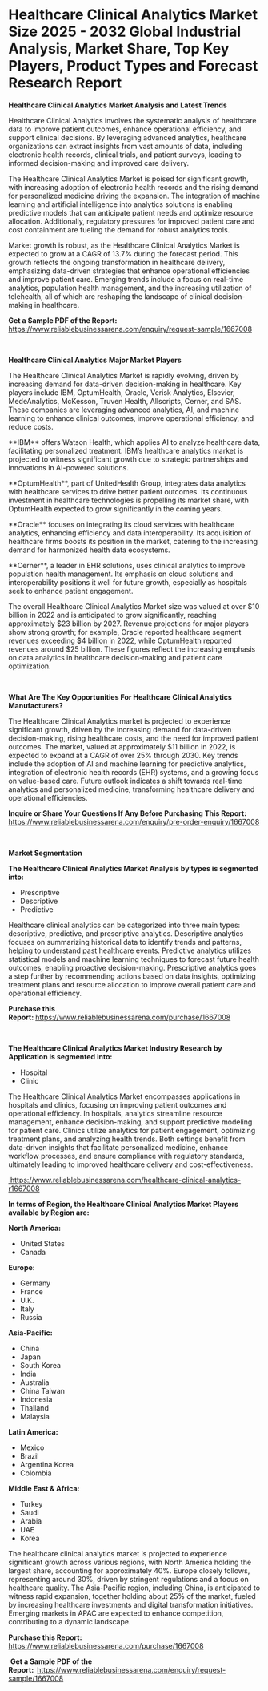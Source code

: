 <p><h1>Healthcare Clinical Analytics Market Size 2025 - 2032 Global Industrial Analysis, Market Share, Top Key Players, Product Types and Forecast Research Report</h1></p><p><strong>Healthcare Clinical Analytics Market Analysis and Latest Trends</strong></p>
<p><p>Healthcare Clinical Analytics involves the systematic analysis of healthcare data to improve patient outcomes, enhance operational efficiency, and support clinical decisions. By leveraging advanced analytics, healthcare organizations can extract insights from vast amounts of data, including electronic health records, clinical trials, and patient surveys, leading to informed decision-making and improved care delivery.</p><p>The Healthcare Clinical Analytics Market is poised for significant growth, with increasing adoption of electronic health records and the rising demand for personalized medicine driving the expansion. The integration of machine learning and artificial intelligence into analytics solutions is enabling predictive models that can anticipate patient needs and optimize resource allocation. Additionally, regulatory pressures for improved patient care and cost containment are fueling the demand for robust analytics tools.</p><p>Market growth is robust, as the Healthcare Clinical Analytics Market is expected to grow at a CAGR of 13.7% during the forecast period. This growth reflects the ongoing transformation in healthcare delivery, emphasizing data-driven strategies that enhance operational efficiencies and improve patient care. Emerging trends include a focus on real-time analytics, population health management, and the increasing utilization of telehealth, all of which are reshaping the landscape of clinical decision-making in healthcare.</p></p>
<p><strong>Get a Sample PDF of the Report:&nbsp;</strong> <a href="https://www.reliablebusinessarena.com/enquiry/request-sample/1667008?utm_campaign=2116&utm_medium=2&utm_source=Github&utm_content=ia&utm_term=17042025&utm_id=healthcare-clinical-analytics">https://www.reliablebusinessarena.com/enquiry/request-sample/1667008</a></p>
<p>&nbsp;</p>
<p><strong>Healthcare Clinical Analytics Major Market Players</strong></p>
<p><p>The Healthcare Clinical Analytics Market is rapidly evolving, driven by increasing demand for data-driven decision-making in healthcare. Key players include IBM, OptumHealth, Oracle, Verisk Analytics, Elsevier, MedeAnalytics, McKesson, Truven Health, Allscripts, Cerner, and SAS. These companies are leveraging advanced analytics, AI, and machine learning to enhance clinical outcomes, improve operational efficiency, and reduce costs.</p><p>**IBM** offers Watson Health, which applies AI to analyze healthcare data, facilitating personalized treatment. IBM’s healthcare analytics market is projected to witness significant growth due to strategic partnerships and innovations in AI-powered solutions.</p><p>**OptumHealth**, part of UnitedHealth Group, integrates data analytics with healthcare services to drive better patient outcomes. Its continuous investment in healthcare technologies is propelling its market share, with OptumHealth expected to grow significantly in the coming years.</p><p>**Oracle** focuses on integrating its cloud services with healthcare analytics, enhancing efficiency and data interoperability. Its acquisition of healthcare firms boosts its position in the market, catering to the increasing demand for harmonized health data ecosystems.</p><p>**Cerner**, a leader in EHR solutions, uses clinical analytics to improve population health management. Its emphasis on cloud solutions and interoperability positions it well for future growth, especially as hospitals seek to enhance patient engagement.</p><p>The overall Healthcare Clinical Analytics Market size was valued at over $10 billion in 2022 and is anticipated to grow significantly, reaching approximately $23 billion by 2027. Revenue projections for major players show strong growth; for example, Oracle reported healthcare segment revenues exceeding $4 billion in 2022, while OptumHealth reported revenues around $25 billion. These figures reflect the increasing emphasis on data analytics in healthcare decision-making and patient care optimization.</p></p>
<p>&nbsp;</p>
<p><strong>What Are The Key Opportunities For Healthcare Clinical Analytics Manufacturers?</strong></p>
<p><p>The Healthcare Clinical Analytics market is projected to experience significant growth, driven by the increasing demand for data-driven decision-making, rising healthcare costs, and the need for improved patient outcomes. The market, valued at approximately $11 billion in 2022, is expected to expand at a CAGR of over 25% through 2030. Key trends include the adoption of AI and machine learning for predictive analytics, integration of electronic health records (EHR) systems, and a growing focus on value-based care. Future outlook indicates a shift towards real-time analytics and personalized medicine, transforming healthcare delivery and operational efficiencies.</p></p>
<p><strong>Inquire or Share Your Questions If Any Before Purchasing This Report:</strong> <a href="https://www.reliablebusinessarena.com/enquiry/pre-order-enquiry/1667008?utm_campaign=2116&utm_medium=2&utm_source=Github&utm_content=ia&utm_term=17042025&utm_id=healthcare-clinical-analytics">https://www.reliablebusinessarena.com/enquiry/pre-order-enquiry/1667008</a></p>
<p>&nbsp;</p>
<p><strong>Market Segmentation</strong></p>
<p><strong>The Healthcare Clinical Analytics Market Analysis by types is segmented into:</strong></p>
<p><ul><li>Prescriptive</li><li>Descriptive</li><li>Predictive</li></ul></p>
<p><p>Healthcare clinical analytics can be categorized into three main types: descriptive, predictive, and prescriptive analytics. Descriptive analytics focuses on summarizing historical data to identify trends and patterns, helping to understand past healthcare events. Predictive analytics utilizes statistical models and machine learning techniques to forecast future health outcomes, enabling proactive decision-making. Prescriptive analytics goes a step further by recommending actions based on data insights, optimizing treatment plans and resource allocation to improve overall patient care and operational efficiency.</p></p>
<p><strong>Purchase this Report:&nbsp;</strong><a href="https://www.reliablebusinessarena.com/purchase/1667008?utm_campaign=2116&utm_medium=2&utm_source=Github&utm_content=ia&utm_term=17042025&utm_id=healthcare-clinical-analytics">https://www.reliablebusinessarena.com/purchase/1667008</a></p>
<p>&nbsp;</p>
<p><strong>The Healthcare Clinical Analytics Market Industry Research by Application is segmented into:</strong></p>
<p><ul><li>Hospital</li><li>Clinic</li></ul></p>
<p><p>The Healthcare Clinical Analytics Market encompasses applications in hospitals and clinics, focusing on improving patient outcomes and operational efficiency. In hospitals, analytics streamline resource management, enhance decision-making, and support predictive modeling for patient care. Clinics utilize analytics for patient engagement, optimizing treatment plans, and analyzing health trends. Both settings benefit from data-driven insights that facilitate personalized medicine, enhance workflow processes, and ensure compliance with regulatory standards, ultimately leading to improved healthcare delivery and cost-effectiveness.</p></p>
<p><a href="https://www.reliablebusinessarena.com/healthcare-clinical-analytics-r1667008?utm_campaign=2116&utm_medium=2&utm_source=Github&utm_content=ia&utm_term=17042025&utm_id=healthcare-clinical-analytics">&nbsp;https://www.reliablebusinessarena.com/healthcare-clinical-analytics-r1667008</a></p>
<p><strong>In terms of Region, the Healthcare Clinical Analytics Market Players available by Region are:</strong></p>
<p>
    <p> <strong> North America: </strong>
        <ul>
            <li>United States</li>
            <li>Canada</li>
        </ul>
        </p> 
    <p> <strong> Europe: </strong>
        <ul>
            <li>Germany</li>
            <li>France</li>
            <li>U.K.</li>
            <li>Italy</li>
            <li>Russia</li>
        </ul>
        </p> 
    <p> <strong> Asia-Pacific: </strong>
        <ul>
            <li>China</li>
            <li>Japan</li>
            <li>South Korea</li>
            <li>India</li>
            <li>Australia</li>
            <li>China Taiwan</li>
            <li>Indonesia</li>
            <li>Thailand</li>
            <li>Malaysia</li>
        </ul>
        </p> 
    <p> <strong> Latin America: </strong>
        <ul>
            <li>Mexico</li>
            <li>Brazil</li>
            <li>Argentina Korea</li>
            <li>Colombia</li>
        </ul>
        </p> 
    <p> <strong> Middle East & Africa: </strong>
        <ul>
            <li>Turkey</li>
            <li>Saudi</li>
            <li>Arabia</li>
            <li>UAE</li>
            <li>Korea</li>
        </ul>
    </p>
    </p>
<p><p>The healthcare clinical analytics market is projected to experience significant growth across various regions, with North America holding the largest share, accounting for approximately 40%. Europe closely follows, representing around 30%, driven by stringent regulations and a focus on healthcare quality. The Asia-Pacific region, including China, is anticipated to witness rapid expansion, together holding about 25% of the market, fueled by increasing healthcare investments and digital transformation initiatives. Emerging markets in APAC are expected to enhance competition, contributing to a dynamic landscape.</p></p>
<p><strong>Purchase this Report: </strong><a href="https://www.reliablebusinessarena.com/purchase/1667008?utm_campaign=2116&utm_medium=2&utm_source=Github&utm_content=ia&utm_term=17042025&utm_id=healthcare-clinical-analytics">https://www.reliablebusinessarena.com/purchase/1667008</a></p>
<p>&nbsp;<strong>Get a Sample PDF of the Report:&nbsp;&nbsp;</strong><a href="https://www.reliablebusinessarena.com/enquiry/request-sample/1667008?utm_campaign=2116&utm_medium=2&utm_source=Github&utm_content=ia&utm_term=17042025&utm_id=healthcare-clinical-analytics">https://www.reliablebusinessarena.com/enquiry/request-sample/1667008</a></p>
<p><strong></strong></p>
<p><p></p><p></p><p></p></p>